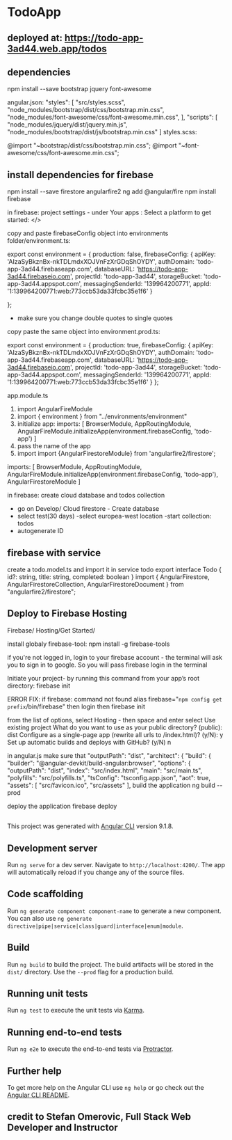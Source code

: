 # TodoApp

## deployed at: https://todo-app-3ad44.web.app/todos

## dependencies
npm install --save bootstrap jquery font-awesome

angular.json:
    "styles": [
                            "src/styles.scss",
                            "node_modules/bootstrap/dist/css/bootstrap.min.css",
                            "node_modules/font-awesome/css/font-awesome.min.css",
                        ],
    "scripts": [
                            "node_modules/jquery/dist/jquery.min.js",
                            "node_modules/bootstrap/dist/js/bootstrap.min.css"
                        ]
styles.scss:

@import "~bootstrap/dist/css/bootstrap.min.css";
@import "~font-awesome/css/font-awesome.min.css";

## install dependencies for firebase

npm install --save firestore angularfire2
ng add @angular/fire
npm install firebase

in firebase:
project settings - under Your apps : Select a platform to get started: </>

copy and paste firebaseConfig object into environments folder/environment.ts:


export const environment = {
  production: false,
  firebaseConfig: {
    apiKey: 'AIzaSyBkznBx-nkTDLmdxXOJVnFzXrGDqShOYDY',
    authDomain: 'todo-app-3ad44.firebaseapp.com',
    databaseURL: 'https://todo-app-3ad44.firebaseio.com',
    projectId: 'todo-app-3ad44',
    storageBucket: 'todo-app-3ad44.appspot.com',
    messagingSenderId: '139964200771',
    appId: '1:139964200771:web:773ccb53da33fcbc35e1f6'
  }

};
- make sure you change double quotes to single quotes

copy paste the same object into environment.prod.ts:

export const environment = {
  production: true,
  firebaseConfig: {
    apiKey: 'AIzaSyBkznBx-nkTDLmdxXOJVnFzXrGDqShOYDY',
    authDomain: 'todo-app-3ad44.firebaseapp.com',
    databaseURL: 'https://todo-app-3ad44.firebaseio.com',
    projectId: 'todo-app-3ad44',
    storageBucket: 'todo-app-3ad44.appspot.com',
    messagingSenderId: '139964200771',
    appId: '1:139964200771:web:773ccb53da33fcbc35e1f6'
  }
};


app.module.ts
1.  import AngularFireModule
2. import { environment } from "../environments/environment"
3. initialize app:
  imports: [
    BrowserModule,
    AppRoutingModule,
    AngularFireModule.initializeApp(environment.firebaseConfig, 'todo-app')
  ]
4. pass the name of the app 
5. import import {AngularFirestoreModule}  from 'angularfire2/firestore';

 imports: [
    BrowserModule,
    AppRoutingModule,
    AngularFireModule.initializeApp(environment.firebaseConfig, 'todo-app'),
    AngularFirestoreModule
  ]

in firebase: create cloud database and todos collection
- go on Develop/ Cloud firestore - Create database
- select test(30 days)
-select europea-west location
-start collection: todos
- autogenerate ID



## firebase with service
create a todo.model.ts and import it in service todo
    export interface Todo {
    id?: string,
    title: string,
    completed: boolean
}
import { AngularFirestore, AngularFirestoreCollection, AngularFirestoreDocument } from "angularfire2/firestore";


## Deploy to Firebase Hosting
Firebase/ Hosting/Get Started/

install globaly firebase-tool: 
npm install -g firebase-tools

if you're not logged in, login to your firebase account - the terminal will ask you to sign in to google. So you will pass firebase login in the terminal

 Initiate your project- by running this command from your app’s root directory: 
 firebase init

 ERROR FIX: if firebase: command not found
 alias firebase="`npm config get prefix`/bin/firebase"
then login
then firebase init

from the list of options, select Hosting - then space and enter
select Use existing project
 What do you want to use as your public directory? (public): dist 
 Configure as a single-page app (rewrite all urls to /index.html)? (y/N): y
 Set up automatic builds and deploys with GitHub? (y/N) n

 in angular.js make sure that "outputPath": "dist",
 "architect": {
        "build": {
          "builder": "@angular-devkit/build-angular:browser",
          "options": {
            "outputPath": "dist",
            "index": "src/index.html",
            "main": "src/main.ts",
            "polyfills": "src/polyfills.ts",
            "tsConfig": "tsconfig.app.json",
            "aot": true,
            "assets": [
              "src/favicon.ico",
              "src/assets"
            ],
build the application
ng build --prod

deploy the application 
firebase deploy

## ################################################################

This project was generated with [Angular CLI](https://github.com/angular/angular-cli) version 9.1.8.

## Development server

Run `ng serve` for a dev server. Navigate to `http://localhost:4200/`. The app will automatically reload if you change any of the source files.

## Code scaffolding

Run `ng generate component component-name` to generate a new component. You can also use `ng generate directive|pipe|service|class|guard|interface|enum|module`.

## Build

Run `ng build` to build the project. The build artifacts will be stored in the `dist/` directory. Use the `--prod` flag for a production build.

## Running unit tests

Run `ng test` to execute the unit tests via [Karma](https://karma-runner.github.io).

## Running end-to-end tests

Run `ng e2e` to execute the end-to-end tests via [Protractor](http://www.protractortest.org/).

## Further help

To get more help on the Angular CLI use `ng help` or go check out the [Angular CLI README](https://github.com/angular/angular-cli/blob/master/README.md).


## credit to Stefan Omerovic, Full Stack Web Developer and Instructor
 
